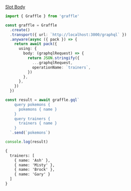 <div class="ExampleSnippet">
<a href="../../examples/anyware/slot-body">Slot Body</a>

<!-- dprint-ignore-start -->
```ts twoslash
import { Graffle } from 'graffle'

const graffle = Graffle
  .create()
  .transport({ url: `http://localhost:3000/graphql` })
  .anyware(async ({ pack }) => {
    return await pack({
      using: {
        body: (graphqlRequest) => {
          return JSON.stringify({
            ...graphqlRequest,
            operationName: `trainers`,
          })
        },
      },
    })
  })

const result = await graffle.gql`
    query pokemons {
      pokemons { name }
    }
    query trainers {
      trainers { name }
    }
  `.send(`pokemons`)

console.log(result)
```
<!-- dprint-ignore-end -->

<!-- dprint-ignore-start -->
```txt
{
  trainers: [
    { name: 'Ash' },
    { name: 'Misty' },
    { name: 'Brock' },
    { name: 'Gary' }
  ]
}
```
<!-- dprint-ignore-end -->

</div>
